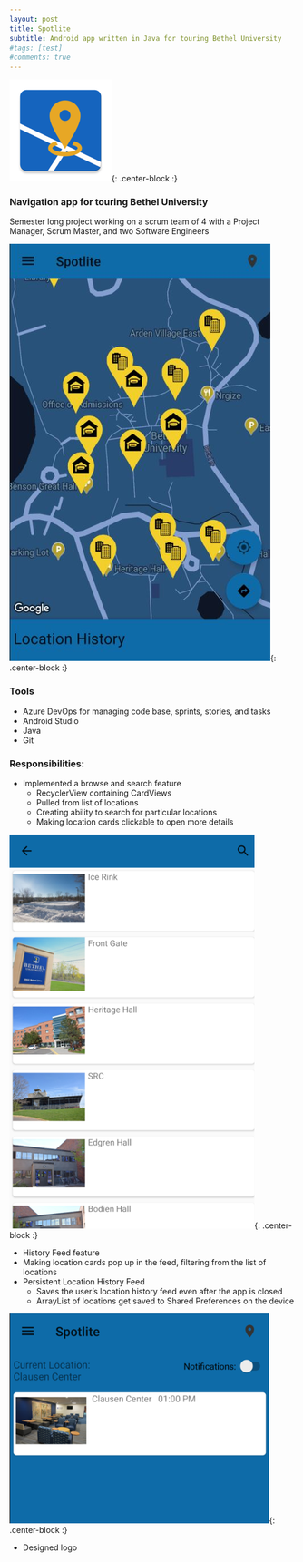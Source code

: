 ```yaml
---
layout: post
title: Spotlite
subtitle: Android app written in Java for touring Bethel University
#tags: [test]
#comments: true
---
```

![logo](/img/spotlite-logo.png){: .center-block :}
### Navigation app for touring Bethel University
Semester long project working on a scrum team of 4 with a Project Manager, Scrum Master, and two Software Engineers

![map](/img/spotlite-map.JPG){: .center-block :}

### Tools
- Azure DevOps for managing code base, sprints, stories, and tasks
- Android Studio
- Java
- Git


### Responsibilities:
- Implemented a browse and search feature
    - RecyclerView containing CardViews
    - Pulled from list of locations
    - Creating ability to search for particular locations
    - Making location cards clickable to open more details
    
![browse](/img/spotlite-browse.png){: .center-block :}

- History Feed feature
 - Making location cards pop up in the feed, filtering from the list of locations
- Persistent Location History Feed
    - Saves the user’s location history feed even after the app is closed
    - ArrayList of locations get saved to Shared Preferences on the device
    
![history](/img/spotlite-location-history.png){: .center-block :}

- Designed logo



